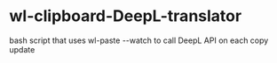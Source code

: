 # wl-clipboard-DeepL-translator
bash script that uses wl-paste --watch to call DeepL API on each copy update
